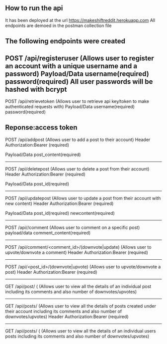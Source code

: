 ## How to run the api
It has been deployed at the url 
https://makeshiftreddit.herokuapp.com
All endpoints are demoed in the postman collection file

The following endpoints were created
---
POST  /api/registeruser (Allows user to register an account with a unique username and a password)
Payload/Data
username(required)
password(required)
All user passwords will be hashed with bcrypt
---

POST  /api/retrievetoken (Allows user to retrieve api key/token to make authenticated requests with)
Payload/Data
username(required)
password(required)

Reponse:access token
---

POST  /api/addpost (Allows user to add a post to their account)
Header
Authorization:Bearer <token>(required)

Payload/Data
post_content(required)
  
---
  
POST  /api/deletepost (Allows user to delete a post from their account)
Header
Authorization:Bearer <token>(required)

Payload/Data
post_id(required)
  
---
  
POST  /api/updatepost (Allows user to update a post from their account with new content)
Header
Authorization:Bearer <token>(required)

Payload/Data
post_id(required)
newcontent(required)
  
---
  
POST /api/<post id>/comment (Allows user to comment on a specific post)
payload/data
comment_content(required)
  
---
  
POST /api/comment/<comment_id>/(downvote|update)   (Allows user to upvote/downvote a comment)
Header
Authorization:Bearer <token>(required)
  
---
  
POST /api/<post_id>/(downvote|upvote)    (Allows user to upvote/downvote a post)
Header
Authorization:Bearer <token>(required)
  
---
  
GET  /api/post/<post id> ( (Allows user to view all the details of an individual post including its comments and also number of downvotes/upvotes)
  
---
  
GET  /api/posts/ (Allows user to view all the details of posts created under their account including its comments and also number of downvotes/upvotes)
Header
Authorization:Bearer <token>(required)
  
---
GET  /api/posts/<username> ( (Allows user to view all the details of an individual users posts including its comments and also number of downvotes/upvotes)





